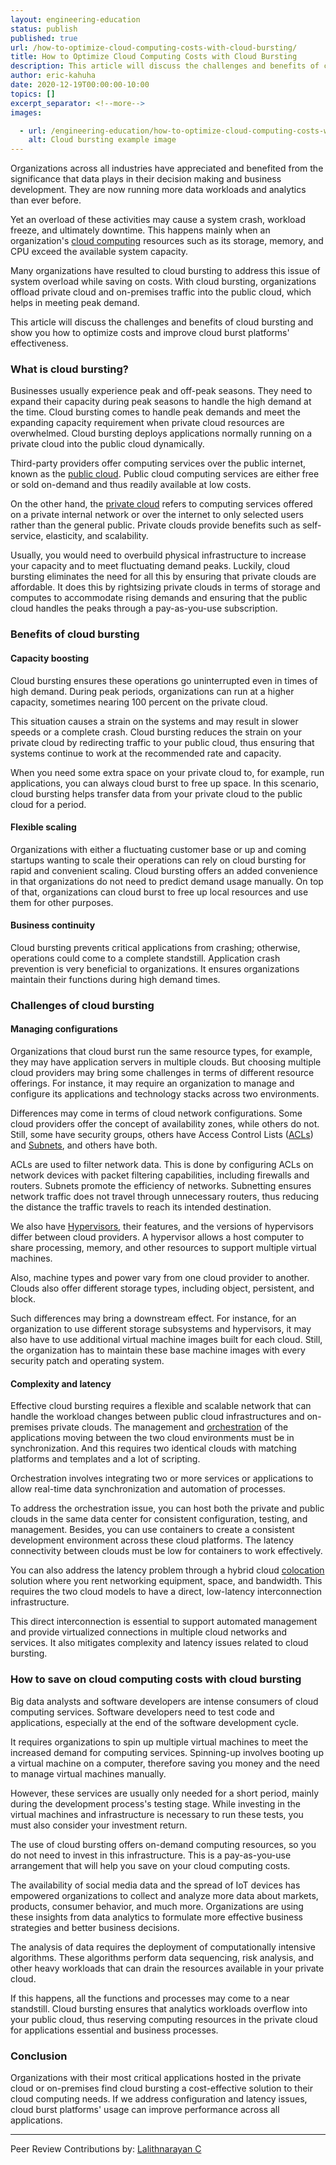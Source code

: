 ```yaml
---
layout: engineering-education
status: publish
published: true
url: /how-to-optimize-cloud-computing-costs-with-cloud-bursting/
title: How to Optimize Cloud Computing Costs with Cloud Bursting
description: This article will discuss the challenges and benefits of cloud bursting and show you how to optimize costs and improve cloud burst platforms' effectiveness.
author: eric-kahuha
date: 2020-12-19T00:00:00-10:00
topics: []
excerpt_separator: <!--more-->
images:

  - url: /engineering-education/how-to-optimize-cloud-computing-costs-with-cloud-bursting/hero.jpg
    alt: Cloud bursting example image
---
```

Organizations across all industries have appreciated and benefited from the significance that data plays in their decision making and business development. They are now running more data workloads and analytics than ever before.
<!--more-->
Yet an overload of these activities may cause a system crash, workload freeze, and ultimately downtime. This happens mainly when an organization's [cloud computing](/engineering-education/introduction-to-cloud-computing/) resources such as its storage, memory, and CPU exceed the available system capacity.

Many organizations have resulted to cloud bursting to address this issue of system overload while saving on costs. With cloud bursting, organizations offload private cloud and on-premises traffic into the public cloud, which helps in meeting peak demand.

This article will discuss the challenges and benefits of cloud bursting and show you how to optimize costs and improve cloud burst platforms' effectiveness.

### What is cloud bursting?
Businesses usually experience peak and off-peak seasons. They need to expand their capacity during peak seasons to handle the high demand at the time. Cloud bursting comes to handle peak demands and meet the expanding capacity requirement when private cloud resources are overwhelmed. Cloud bursting deploys applications normally running on a private cloud into the public cloud dynamically.

Third-party providers offer computing services over the public internet, known as the [public cloud](https://www.citrix.com/glossary/what-is-public-cloud.html). Public cloud computing services are either free or sold on-demand and thus readily available at low costs.

On the other hand, the [private cloud](https://www.citrix.com/glossary/what-is-private-cloud.html) refers to computing services offered on a private internal network or over the internet to only selected users rather than the general public. Private clouds provide benefits such as self-service, elasticity, and scalability.

Usually, you would need to overbuild physical infrastructure to increase your capacity and to meet fluctuating demand peaks. Luckily, cloud bursting eliminates the need for all this by ensuring that private clouds are affordable. It does this by rightsizing private clouds in terms of storage and computes to accommodate rising demands and ensuring that the public cloud handles the peaks through a pay-as-you-use subscription.

### Benefits of cloud bursting
#### Capacity boosting
Cloud bursting ensures these operations go uninterrupted even in times of high demand. During peak periods, organizations can run at a higher capacity, sometimes nearing 100 percent on the private cloud. 

This situation causes a strain on the systems and may result in slower speeds or a complete crash. Cloud bursting reduces the strain on your private cloud by redirecting traffic to your public cloud, thus ensuring that systems continue to work at the recommended rate and capacity.

When you need some extra space on your private cloud to, for example, run applications, you can always cloud burst to free up space. In this scenario, cloud bursting helps transfer data from your private cloud to the public cloud for a period.

#### Flexible scaling
Organizations with either a fluctuating customer base or up and coming startups wanting to scale their operations can rely on cloud bursting for rapid and convenient scaling. Cloud bursting offers an added convenience in that organizations do not need to predict demand usage manually. On top of that, organizations can cloud burst to free up local resources and use them for other purposes.

#### Business continuity
Cloud bursting prevents critical applications from crashing; otherwise, operations could come to a complete standstill. Application crash prevention is very beneficial to organizations. It ensures organizations maintain their functions during high demand times.

### Challenges of cloud bursting
#### Managing configurations
Organizations that cloud burst run the same resource types, for example, they may have application servers in multiple clouds. But choosing multiple cloud providers may bring some challenges in terms of different resource offerings. For instance, it may require an organization to manage and configure its applications and technology stacks across two environments.

Differences may come in terms of cloud network configurations. Some cloud providers offer the concept of availability zones, while others do not. Still, some have security groups, others have Access Control Lists ([ACLs](https://geek-university.com/ccna/what-is-acl-access-control-list/#)) and [Subnets](https://en.wikipedia.org/wiki/Subnetwork#), and others have both. 

ACLs are used to filter network data. This is done by configuring ACLs on network devices with packet filtering capabilities, including firewalls and routers. Subnets promote the efficiency of networks. Subnetting ensures network traffic does not travel through unnecessary routers, thus reducing the distance the traffic travels to reach its intended destination.

We also have [Hypervisors](https://www.vmware.com/topics/glossary/content/hypervisor), their features, and the versions of hypervisors differ between cloud providers. A hypervisor allows a host computer to share processing, memory, and other resources to support multiple virtual machines. 

Also, machine types and power vary from one cloud provider to another. Clouds also offer different storage types, including object, persistent, and block.

Such differences may bring a downstream effect. For instance, for an organization to use different storage subsystems and hypervisors, it may also have to use additional virtual machine images built for each cloud. Still, the organization has to maintain these base machine images with every security patch and operating system.

#### Complexity and latency
Effective cloud bursting requires a flexible and scalable network that can handle the workload changes between public cloud infrastructures and on-premises private clouds. The management and [orchestration](https://www.mulesoft.com/resources/esb/what-application-orchestration#) of the applications moving between the two cloud environments must be in synchronization. And this requires two identical clouds with matching platforms and templates and a lot of scripting.

Orchestration involves integrating two or more services or applications to allow real-time data synchronization and automation of processes. 

To address the orchestration issue, you can host both the private and public clouds in the same data center for consistent configuration, testing, and management. Besides, you can use containers to create a consistent development environment across these cloud platforms. The latency connectivity between clouds must be low for containers to work effectively.

You can also address the latency problem through a hybrid cloud [colocation](https://en.wikipedia.org/wiki/Colocation_centre) solution where you rent networking equipment, space, and bandwidth. This requires the two cloud models to have a direct, low-latency interconnection infrastructure. 

This direct interconnection is essential to support automated management and provide virtualized connections in multiple cloud networks and services. It also mitigates complexity and latency issues related to cloud bursting.

### How to save on cloud computing costs with cloud bursting
Big data analysts and software developers are intense consumers of cloud computing services. Software developers need to test code and applications, especially at the end of the software development cycle. 

It requires organizations to spin up multiple virtual machines to meet the increased demand for computing services. Spinning-up involves booting up a virtual machine on a computer, therefore saving you money and the need to manage virtual machines manually. 

However, these services are usually only needed for a short period, mainly during the development process's testing stage. While investing in the virtual machines and infrastructure is necessary to run these tests, you must also consider your investment return. 

The use of cloud bursting offers on-demand computing resources, so you do not need to invest in this infrastructure. This is a pay-as-you-use arrangement that will help you save on your cloud computing costs.

The availability of social media data and the spread of IoT devices has empowered organizations to collect and analyze more data about markets, products, consumer behavior, and much more. Organizations are using these insights from data analytics to formulate more effective business strategies and better business decisions.

The analysis of data requires the deployment of computationally intensive algorithms. These algorithms perform data sequencing, risk analysis, and other heavy workloads that can drain the resources available in your private cloud.

If this happens, all the functions and processes may come to a near standstill. Cloud bursting ensures that analytics workloads overflow into your public cloud, thus reserving computing resources in the private cloud for applications essential and business processes.

### Conclusion
Organizations with their most critical applications hosted in the private cloud or on-premises find cloud bursting a cost-effective solution to their cloud computing needs. If we address configuration and latency issues, cloud burst platforms' usage can improve performance across all applications.

---
Peer Review Contributions by: [Lalithnarayan C](/engineering-education/authors/lalithnarayan-c/)
